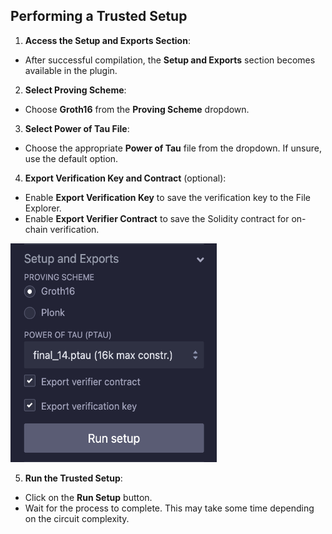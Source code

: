 ## Performing a Trusted Setup

1. **Access the Setup and Exports Section**:

- After successful compilation, the **Setup and Exports** section becomes available in the plugin.

2. **Select Proving Scheme**:

- Choose **Groth16** from the **Proving Scheme** dropdown.

3. **Select Power of Tau File**:

- Choose the appropriate **Power of Tau** file from the dropdown. If unsure, use the default option.

4. **Export Verification Key and Contract** (optional):

- Enable **Export Verification Key** to save the verification key to the File Explorer.
- Enable **Export Verifier Contract** to save the Solidity contract for on-chain verification.

<img src="https://raw.githubusercontent.com/ethereum/remix-workshops/master/CircomHashChecker/step-5/images/trusted_setup.png" alt="trusted-setup" width=330 height=350>

5. **Run the Trusted Setup**:

- Click on the **Run Setup** button.
- Wait for the process to complete. This may take some time depending on the circuit complexity.
